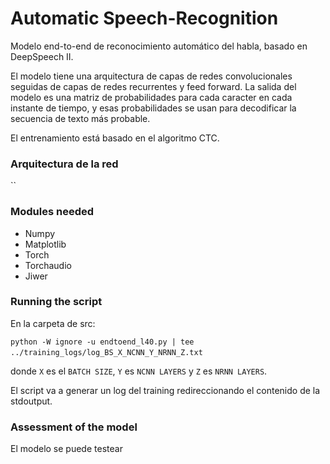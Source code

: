 # Automatic Speech-Recognition

Modelo end-to-end de reconocimiento automático del habla, basado en DeepSpeech II. 

El modelo tiene una arquitectura de capas de redes convolucionales seguidas de capas de redes recurrentes y feed forward. La salida del modelo es una matriz de probabilidades para cada caracter en cada instante de tiempo, y esas probabilidades se usan para decodificar la secuencia de texto más probable. 

El entrenamiento está basado en el algoritmo CTC.

### Arquitectura de la red

``

### Modules needed

- Numpy
- Matplotlib
- Torch
- Torchaudio
- Jiwer

### Running the script

En la carpeta de src:

`python -W ignore -u endtoend_l40.py | tee ../training_logs/log_BS_X_NCNN_Y_NRNN_Z.txt` 

donde `X` es el `BATCH SIZE`, `Y` es `NCNN LAYERS` y `Z` es `NRNN LAYERS`.

El script va a generar un log del training redireccionando el contenido de la stdoutput.

### Assessment of the model

El modelo se puede testear 
